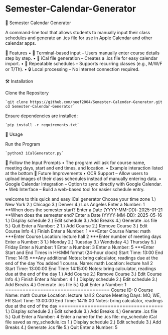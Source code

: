 # Semester-Calendar-Generator

📅 Semester Calendar Generator

A command-line tool that allows students to manually input their class schedules and generate an .ics file for use in Apple Calendar and other calendar apps.

🚀 Features
	•	📝 Terminal-based input – Users manually enter course details step by step.
	•	📆 iCal file generation – Creates a .ics file for easy calendar import.
	•	🔄 Repeatable schedules – Supports recurring classes (e.g., M/W/F or T/Th).
	•	🔒 Local processing – No internet connection required.

🛠 Installation

Clone the Repository

	`git clone https://github.com/neef2004/Semester-Calendar-Generator.git
	cd Semester-Calendar-Generator`

Ensure dependencies are installed:

	`pip install -r requirements.txt`

📖 Usage

Run the Program

	`python3 iCalGenerator.py`

🔎 Follow the Input Prompts
	•	The program will ask for course name, meeting days, start and end times, and location.
	•	Example interaction listed at the bottom
📖 Future Improvements
	•	OCR Support – Allow users to upload images of their class schedules instead of manually entering data.
	•	Google Calendar Integration – Option to sync directly with Google Calendar.
 	•	Web Interface – Build a web-based tool for easier schedule entry.
	
 
 welcome to this quick and easy iCal generator
	Choose your time zone
	1.) New York   2.) Chicago   3.) Denver   4.) Los Angeles
	Enter a Number: 1
	**When does the semester start?
	Enter a Date (YYYY-MM-DD): 2025-01-21
	**When does the semester end?
	Enter a Date (YYYY-MM-DD): 2025-05-16
	1.) Display schedule    2.) Edit schedule    3.) Add Breaks    4.) Generate .ics file    5.) Quit
	Enter a Number: 2
	1.) Add Course    2.) Remove Course    3.) Edit Course Info    4.) Finish
	Enter a Number: 1
	***Enter Course Name: math
	***Enter Course Location: lecture hall 2
	***Enter number of meeting days
	Enter a Number: 3
	1.) Monday   2.) Tuesday    3.) Wendsday    4.) Thursday    5.) Friday
	Enter a Number: 1
	Enter a Number: 3
	Enter a Number: 5
	***Enter Start and End Times in HH:MM format (24-hour clock)
	Start Time: 13:00
	End Time: 14:15
	***Any additional Notes: bring calculator, readings due at the end of the day
	You added 1 course.
	Name: math
	Location: lecture hall 2
	Start Time: 13:00:00
	End Time: 14:15:00
	Notes: bring calculator, readings due at the end of the day
	1.) Add Course    2.) Remove Course    3.) Edit Course Info    4.) Finish
	Enter a Number: 4
	1.) Display schedule    2.) Edit schedule    3.) Add Breaks    4.) Generate .ics file    5.) Quit
	Enter a Number: 1
	====================================
	Course ID: 0
	Course Name: math   Course Location: lecture hall 2
	Course Meeting Days: MO, WE, FR
	Start Time: 13:00:00   End Time: 14:15:00
	Notes: bring calculator, readings due at the end of the day
	====================================
	1.) Display schedule    2.) Edit schedule    3.) Add Breaks    4.) Generate .ics file    5.) Quit
	Enter a Number: 4
	Enter a name for the .ics file: my_schedule
	iCal file saved as my_schedule.ics
	1.) Display schedule    2.) Edit schedule    3.) Add Breaks    4.) Generate .ics file    5.) Quit
	Enter a Number: 5
